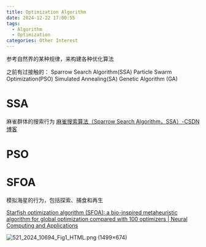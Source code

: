 ```yaml
---
title: Optimization Algorithm
date: 2024-12-22 17:00:55
tags:
  - Algorithm
  - Optimization
categories: Other Interest
---
```


参考自然界的某种规律，来构建各种优化算法

<!-- more -->

之前有过接触的：
Sparrow Search Algorithm(SSA)
Particle Swarm Optimization(PSO)
Simulated Annealing(SA)
Genetic Algorithm (GA)

# SSA
麻雀群体的搜索行为
[麻雀搜索算法（Sparrow Search Algorithm，SSA）-CSDN博客](https://blog.csdn.net/weixin_46838605/article/details/127290940)



# PSO



# SFOA
模拟海星的行为，包括探索、捕食和再生

[Starfish optimization algorithm (SFOA): a bio-inspired metaheuristic algorithm for global optimization compared with 100 optimizers | Neural Computing and Applications](https://link.springer.com/article/10.1007/s00521-024-10694-1)

![521_2024_10694_Fig1_HTML.png (1499×674)](https://media.springernature.com/full/springer-static/image/art%3A10.1007%2Fs00521-024-10694-1/MediaObjects/521_2024_10694_Fig1_HTML.png?as=webp)